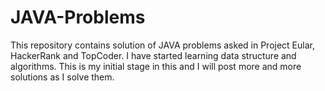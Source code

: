 # JAVA-Problems
This repository contains solution of JAVA problems asked in Project Eular, HackerRank and TopCoder. I have started learning data structure and algorithms. This is my initial stage in this and I will post more and more solutions as I solve them.
